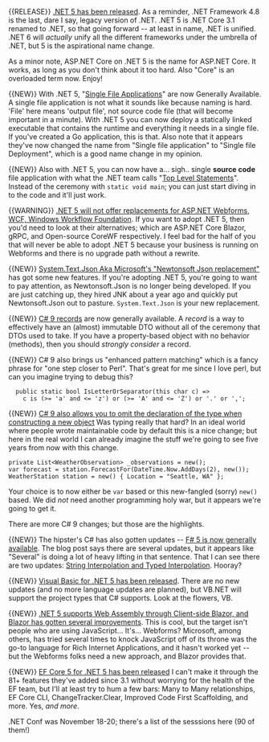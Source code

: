 {{RELEASE}} [.NET 5 has been released](https://github.com/dotnet/core/blob/master/release-notes/5.0/5.0.0/5.0.0.md).  As a reminder, .NET Framework 4.8 is the last, dare I say, legacy version of .NET.  .NET 5 is .NET Core 3.1 renamed to .NET, so that going forward -- at least in name, .NET is unified.  .NET 6 will *actually* unify all the different frameworks under the umbrella of .NET, but 5 is the aspirational name change.

As a minor note, ASP.NET Core on .NET 5 is the name for ASP.NET Core. It works, as long as you don't think about it too hard. Also "Core" is an overloaded term now. Enjoy!

{{NEW}} With .NET 5, "[Single File Applications](https://docs.microsoft.com/en-us/dotnet/core/deploying/single-file)" are now Generally Available. A single file application is not what it sounds like because naming is hard.  'File' here means 'output file', not source code file (that will become important in a minute).  With .NET 5 you can now deploy a statically linked executable that contains the runtime and everything it needs in a single file.  If you've created a Go application, this is that. Also note that it appears they've now changed the name from "Single file application" to "Single file Deployment", which is a good name change in my opinion. 


{{NEW}} Also with .NET 5, you can now have a... sigh.. single **source code** file application with what the .NET team calls "[Top Level Statements](https://docs.microsoft.com/en-us/dotnet/core/dotnet-five#c-updates)".  Instead of the ceremony with `static void main`; you can just start diving in to the code and it'll just work.

{{WARNING}} [.NET 5 will not offer replacements for ASP.NET Webforms, WCF, Windows Workflow Foundation](https://docs.microsoft.com/en-us/dotnet/core/dotnet-five#net-50-doesnt-replace-net-framework).  If you want to adopt .NET 5, then you'd need to look at their alternatives; which are ASP.NET Core Blazor, gRPC, and Open-source CoreWF respectively.  I feel bad for the half of you that will never be able to adopt .NET 5 because your business is running on Webforms and there is no upgrade path without a rewrite.

{{NEW}} [System.Text.Json Aka Microsoft's "Newtonsoft Json replacement"](https://docs.microsoft.com/en-us/dotnet/core/dotnet-five#systemtextjson-new-features) has got some new features.  If you're adopting .NET 5, you're going to want to pay attention, as Newtonsoft.Json is no longer being developed. If you are just catching up, they hired JNK about a year ago and quickly put Newtonsoft.Json out to pasture.  `System.Text.Json` is your new replacement.

{{NEW}} [C# 9 records](https://docs.microsoft.com/en-us/dotnet/csharp/whats-new/csharp-9) are now generally available.  A *record* is a way to effectively have an (almost) immutable DTO without all of the ceremony that DTOs used to take.  If you have a property-based object with no behavior (methods), then you should *strongly consider* a record.  

{{NEW}} C# 9 also brings us "enhanced pattern matching" which is a fancy phrase for "one step closer to Perl". That's great for me since I love perl, but can you imagine trying to debug this? 

```
  public static bool IsLetterOrSeparator(this char c) =>
    c is (>= 'a' and <= 'z') or (>= 'A' and <= 'Z') or '.' or ',';
```

{{NEW}} [C# 9 also allows you to omit the declaration of the type when constructing a new object](https://docs.microsoft.com/en-us/dotnet/csharp/whats-new/csharp-9#fit-and-finish-features)  Was typing really that hard?  In an ideal world where people wrote maintainable code by default this is a nice change; but here in the real world I can already imagine the stuff we're going to see five years from now with this change.

```
private List<WeatherObservation> _observations = new();
var forecast = station.ForecastFor(DateTime.Now.AddDays(2), new());
WeatherStation station = new() { Location = "Seattle, WA" };
```

Your choice is to now either be `var` based or this new-fangled (sorry) `new()` based.  We did *not* need another programming holy war, but it appears we're going to get it.


There are more C# 9 changes; but those are the highlights.

{{NEW}} The hipster's C# has also gotten updates -- [F# 5 is now generally available](https://docs.microsoft.com/en-us/dotnet/core/dotnet-five#f-updates).  The blog post says there are several updates, but it appears like "Several" is doing a lot of heavy lifting in that sentence. That I can see there are  two updates: [String Interpolation and Typed Interpolation](https://docs.microsoft.com/en-us/dotnet/core/dotnet-five#interpolated-strings). Hooray?  

{{NEW}} [Visual Basic for .NET 5 has been released](https://docs.microsoft.com/en-us/dotnet/core/dotnet-five#visual-basic-updates). There are no new updates (and no more language updates are planned), but VB.NET will support the project types that C# supports.  Look at the flowers, VB.

{{NEW}} [.NET 5 supports Web Assembly through Client-side Blazor, and Blazor has gotten several improvements](https://devblogs.microsoft.com/dotnet/announcing-net-5-0/). This is cool, but the target isn't people who are using JavaScript... It's... Webforms?  Microsoft, among others, has tried several times to knock JavaScript off of its throne was the go-to language for Rich Internet Applications, and it hasn't worked yet -- but the Webforms folks need a new approach, and Blazor provides that.

{{NEW}} [EF Core 5 for .NET 5 has been released](https://devblogs.microsoft.com/dotnet/announcing-the-release-of-ef-core-5-0/) I can't make it through the 81+ features they've added since 3.1 without worrying for the health of the EF team, but I'll at least try to hum a few bars:  Many to Many relationships, EF Core CLI, ChangeTracker.Clear, Improved Code First Scaffolding, and more.  Yes, *and more*.

.NET Conf was November 18-20; there's a list of the sesssions here (90 of them!)


